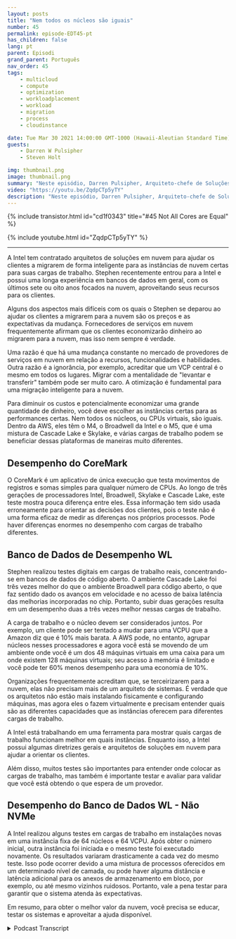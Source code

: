```yaml
---
layout: posts
title: "Nem todos os núcleos são iguais"
number: 45
permalink: episode-EDT45-pt
has_children: false
lang: pt
parent: Episodi
grand_parent: Português
nav_order: 45
tags:
    - multicloud
    - compute
    - optimization
    - workloadplacement
    - workload
    - migration
    - process
    - cloudinstance

date: Tue Mar 30 2021 14:00:00 GMT-1000 (Hawaii-Aleutian Standard Time)
guests:
    - Darren W Pulsipher
    - Steven Holt

img: thumbnail.png
image: thumbnail.png
summary: "Neste episódio, Darren Pulsipher, Arquiteto-chefe de Soluções, Intel, e Stephen Holt, Arquiteto de Soluções em Nuvem, Intel, discutem otimização de nuvem e estudos que mostram que os núcleos têm desempenhos diferentes para várias cargas de trabalho."
video: "https://youtu.be/ZqdpCTp5yTY"
description: "Neste episódio, Darren Pulsipher, Arquiteto-chefe de Soluções, Intel, e Stephen Holt, Arquiteto de Soluções em Nuvem, Intel, discutem otimização de nuvem e estudos que mostram que os núcleos têm desempenhos diferentes para várias cargas de trabalho."
---
```


<div>
{% include transistor.html id="cd1f0343" title="#45 Not All Cores are Equal" %}

{% include youtube.html id="ZqdpCTp5yTY" %}
</div>

---

A Intel tem contratado arquitetos de soluções em nuvem para ajudar os clientes a migrarem de forma inteligente para as instâncias de nuvem certas para suas cargas de trabalho. Stephen recentemente entrou para a Intel e possui uma longa experiência em bancos de dados em geral, com os últimos sete ou oito anos focados na nuvem, aproveitando seus recursos para os clientes.

Alguns dos aspectos mais difíceis com os quais o Stephen se deparou ao ajudar os clientes a migrarem para a nuvem são os preços e as expectativas da mudança. Fornecedores de serviços em nuvem frequentemente afirmam que os clientes economizarão dinheiro ao migrarem para a nuvem, mas isso nem sempre é verdade.

Uma razão é que há uma mudança constante no mercado de provedores de serviços em nuvem em relação a recursos, funcionalidades e habilidades. Outra razão é a ignorância, por exemplo, acreditar que um VCP central é o mesmo em todos os lugares. Migrar com a mentalidade de "levantar e transferir" também pode ser muito caro. A otimização é fundamental para uma migração inteligente para a nuvem.

Para diminuir os custos e potencialmente economizar uma grande quantidade de dinheiro, você deve escolher as instâncias certas para as performances certas. Nem todos os núcleos, ou CPUs virtuais, são iguais. Dentro da AWS, eles têm o M4, o Broadwell da Intel e o M5, que é uma mistura de Cascade Lake e Skylake, e várias cargas de trabalho podem se beneficiar dessas plataformas de maneiras muito diferentes.

## Desempenho do CoreMark

O CoreMark é um aplicativo de única execução que testa movimentos de registros e somas simples para qualquer número de CPUs. Ao longo de três gerações de processadores Intel, Broadwell, Skylake e Cascade Lake, este teste mostra pouca diferença entre eles. Essa informação tem sido usada erroneamente para orientar as decisões dos clientes, pois o teste não é uma forma eficaz de medir as diferenças nos próprios processos. Pode haver diferenças enormes no desempenho com cargas de trabalho diferentes.

## Banco de Dados de Desempenho WL

Stephen realizou testes digitais em cargas de trabalho reais, concentrando-se em bancos de dados de código aberto. O ambiente Cascade Lake foi três vezes melhor do que o ambiente Broadwell para código aberto, o que faz sentido dado os avanços em velocidade e no acesso de baixa latência das melhorias incorporadas no chip. Portanto, subir duas gerações resulta em um desempenho duas a três vezes melhor nessas cargas de trabalho.

A carga de trabalho e o núcleo devem ser considerados juntos. Por exemplo, um cliente pode ser tentado a mudar para uma VCPU que a Amazon diz que é 10% mais barata. A AWS pode, no entanto, agrupar núcleos nesses processadores e agora você está se movendo de um ambiente onde você é um dos 48 máquinas virtuais em uma caixa para um onde existem 128 máquinas virtuais; seu acesso à memória é limitado e você pode ter 60% menos desempenho para uma economia de 10%.

Organizações frequentemente acreditam que, se terceirizarem para a nuvem, elas não precisam mais de um arquiteto de sistemas. É verdade que os arquitetos não estão mais instalando fisicamente e configurando máquinas, mas agora eles o fazem virtualmente e precisam entender quais são as diferentes capacidades que as instâncias oferecem para diferentes cargas de trabalho.

A Intel está trabalhando em uma ferramenta para mostrar quais cargas de trabalho funcionam melhor em quais instâncias. Enquanto isso, a Intel possui algumas diretrizes gerais e arquitetos de soluções em nuvem para ajudar a orientar os clientes.

Além disso, muitos testes são importantes para entender onde colocar as cargas de trabalho, mas também é importante testar e avaliar para validar que você está obtendo o que espera de um provedor.

## Desempenho do Banco de Dados WL - Não NVMe

A Intel realizou alguns testes em cargas de trabalho em instalações novas em uma instância fixa de 64 núcleos e 64 VCPU. Após obter o número inicial, outra instância foi iniciada e o mesmo teste foi executado novamente. Os resultados variaram drasticamente a cada vez do mesmo teste. Isso pode ocorrer devido a uma mistura de processos oferecidos em um determinado nível de camada, ou pode haver alguma distância e latência adicional para os anexos de armazenamento em bloco, por exemplo, ou até mesmo vizinhos ruidosos. Portanto, vale a pena testar para garantir que o sistema atenda às expectativas.

Em resumo, para obter o melhor valor da nuvem, você precisa se educar, testar os sistemas e aproveitar a ajuda disponível.



<details>
<summary> Podcast Transcript </summary>

<p></p>

</details>
